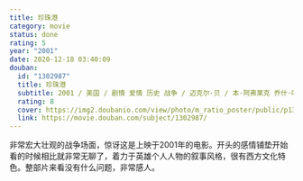 ```yaml
---
title: 珍珠港
category: movie
status: done
rating: 5
year: "2001"
date: 2020-12-18 03:40:09
douban:
  id: "1302987"
  title: 珍珠港
  subtitle: 2001 / 美国 / 剧情 爱情 历史 战争 / 迈克尔·贝 / 本·阿弗莱克 乔什·哈奈特
  rating: 8
  cover: https://img2.doubanio.com/view/photo/m_ratio_poster/public/p1340424701.jpg
  link: https://movie.douban.com/subject/1302987/
---
```


非常宏大壮观的战争场面，惊讶这是上映于2001年的电影。开头的感情铺垫开始看的时候相比就非常无聊了，着力于英雄个人人物的叙事风格，很有西方文化特色。整部片来看没有什么问题，非常感人。

